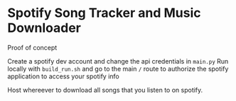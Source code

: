 # Spotify Song Tracker and Music Downloader

Proof of concept

Create a spotify dev account and change the api credentials in `main.py`
Run locally with `build_run.sh` and go to the main `/` route to authorize the spotify application to access your spotify info

Host whereever to download all songs that you listen to on spotify.
